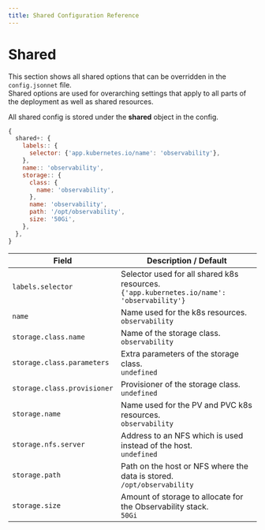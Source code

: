 ```yaml
---
title: Shared Configuration Reference
---
```


# Shared

This section shows all shared options that can be overridden in the `config.jsonnet` file. \
Shared options are used for overarching settings that apply to all parts of the deployment as well as shared resources.

All shared config is stored under the **shared** object in the config.

```js
{
  shared+: {
    labels:: {
      selector: {'app.kubernetes.io/name': 'observability'},
    },
    name:: 'observability',
    storage:: {
      class: {
        name: 'observability',
      },
      name: 'observability',
      path: '/opt/observability',
      size: '50Gi',
    },
  },
}
```

| Field | Description / Default |
| --- | --- |
| `labels.selector` | Selector used for all shared k8s resources. <br> `{'app.kubernetes.io/name': 'observability'}` |
| `name` | Name used for the k8s resources. <br> `observability` |
| `storage.class.name` | Name of the storage class. <br> `observability` |
| `storage.class.parameters` | Extra parameters of the storage class. <br> `undefined` |
| `storage.class.provisioner` | Provisioner of the storage class. <br> `undefined` |
| `storage.name` | Name used for the PV and PVC k8s resources. <br> `observability` |
| `storage.nfs.server` | Address to an NFS which is used instead of the host. <br> `undefined` |
| `storage.path` | Path on the host or NFS where the data is stored. <br> `/opt/observability` |
| `storage.size` | Amount of storage to allocate for the Observability stack. <br> `50Gi` |
